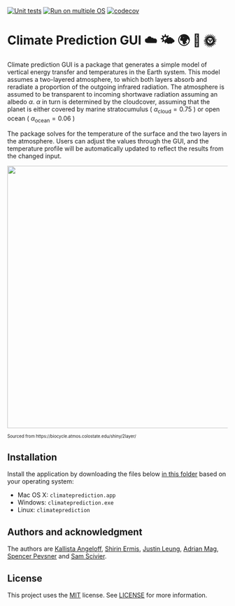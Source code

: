 [![Unit tests](https://github.com/shirin-ermis/climate_prediction_GUI/actions/workflows/unit-tests.yml/badge.svg)](https://github.com/shirin-ermis/climate_prediction_GUI/actions/workflows/unit-tests.yml)
[![Run on multiple OS](https://github.com/shirin-ermis/climate_prediction_GUI/actions/workflows/os-test.yml/badge.svg)](https://github.com/shirin-ermis/climate_prediction_GUI/actions/workflows/os-test.yml)
[![codecov](https://codecov.io/gh/shirin-ermis/climate_prediction_GUI/branch/main/graph/badge.svg?token=DLOC4NEPZI)](https://codecov.io/gh/shirin-ermis/climate_prediction_GUI)


# Climate Prediction GUI ☁️ 🌤️ 🌍 💨 🌞

Climate prediction GUI is a package that generates a simple model of vertical energy transfer and temperatures in the Earth system. This model assumes a two-layered atmosphere, to which both layers absorb and reradiate a proportion of the outgoing infrared radiation. The atmosphere is assumed to be transparent to incoming shortwave radiation assuming an albedo $\alpha$. $\alpha$ in turn is determined by the cloudcover, assuming that the planet is either covered by marine stratocumulus ( $\alpha_{\mathrm{cloud}}=0.75$ ) or open ocean ( $\alpha_{\mathrm{ocean}}=0.06$ )

The package solves for the temperature of the surface and the two layers in the atmosphere. Users can adjust the values through the GUI, and the temperature profile will be automatically updated to reflect the results from the changed input.

<p align="center">
<img src="https://biocycle.atmos.colostate.edu/shiny/2layer/model.png" data-canonical-src="https://biocycle.atmos.colostate.edu/shiny/2layer" height="600" />
</p>
<sub><sup>Sourced from https://biocycle.atmos.colostate.edu/shiny/2layer/</sup></sub>

## Installation
Install the application by downloading the files below [in this folder](https://drive.google.com/drive/folders/1DkjomQMPI7DUnrPg7tUfyhE912gW94WZ) based on your operating system:  
- Mac OS X: `climateprediction.app`  
- Windows: `climateprediction.exe`  
- Linux: `climateprediction`

## Authors and acknowledgment
The authors are [Kallista Angeloff][1], [Shirin Ermis][2], [Justin Leung][3], [Adrian Mag][4], [Spencer Pevsner][5] and [Sam Scivier][6]. 

[1]: https://github.com/kallista-angeloff
[2]: https://github.com/shirin-ermis
[3]: https://github.com/justinleung4732
[4]: https://github.com/Adrian-Mag
[5]: https://github.com/synapsidfan
[6]: https://github.com/sscivier

## License
This project uses the [MIT](https://choosealicense.com/licenses/mit/) license. See [LICENSE](https://github.com/shirin-ermis/climate_prediction_GUI/blob/%234readme/LICENSE) for more information. 
